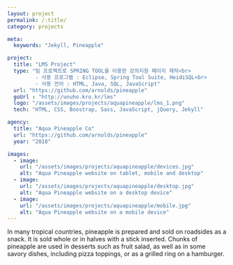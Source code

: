 ```yaml
---
layout: project
permalink: /:title/
category: projects

meta:
  keywords: "Jekyll, Pineapple"

project:
  title: "LMS Project"
  type: "팀 프로젝트로 SPRING TOOL을 이용한 강의지원 페이지 제작<br>
         - 사용 프로그램 : Eclipse, Spring Tool Suite, HeidiSQL<br>
         - 사용 언어 : HTML, Java, SQL, JavaScript"
  url: "https://github.com/arnolds/pineapple"
  goUrl : "http://unuho.kro.kr/lms"
  logo: "/assets/images/projects/aquapineapple/lms_1.png"
  tech: "HTML, CSS, Boostrap, Sass, JavaScript, jQuery, Jekyll"

agency:
  title: "Aqua Pineapple Co"
  url: "https://github.com/arnolds/pineapple"
  year: "2018"

images:
  - image:
    url: "/assets/images/projects/aquapineapple/devices.jpg"
    alt: "Aqua Pineapple website on tablet, mobile and desktop"
  - image:
    url: "/assets/images/projects/aquapineapple/desktop.jpg"
    alt: "Aqua Pineapple website on a desktop device"
  - image:
    url: "/assets/images/projects/aquapineapple/mobile.jpg"
    alt: "Aqua Pineapple website on a mobile device"
---
```

<p>In many tropical countries, pineapple is prepared and sold on roadsides as a snack. It is sold whole or in halves with a stick inserted. Chunks of pineapple are used in desserts such as fruit salad, as well as in some savory dishes, including pizza toppings, or as a grilled ring on a hamburger.</p>
